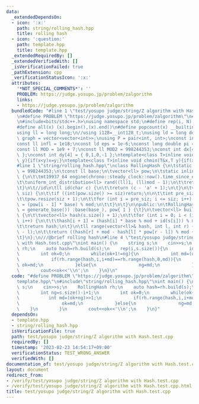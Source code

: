 ```yaml
---
data:
  _extendedDependsOn:
  - icon: ':x:'
    path: string/rolling_hash.hpp
    title: rolling hash
  - icon: ':question:'
    path: template.hpp
    title: template.hpp
  _extendedRequiredBy: []
  _extendedVerifiedWith: []
  _isVerificationFailed: true
  _pathExtension: cpp
  _verificationStatusIcon: ':x:'
  attributes:
    '*NOT_SPECIAL_COMMENTS*': ''
    PROBLEM: https://judge.yosupo.jp/problem/zalgorithm
    links:
    - https://judge.yosupo.jp/problem/zalgorithm
  bundledCode: "#line 1 \"test/yosupo judge/string/Z algorithm with Hash.test.cpp\"\
    \n#define PROBLEM \"https://judge.yosupo.jp/problem/zalgorithm\"\n#line 1 \"template.hpp\"\
    \n#include<bits/stdc++.h>\nusing namespace std;\n#define rep(i, N)  for(int i=0;i<(N);i++)\n\
    #define all(x) (x).begin(),(x).end()\n#define popcount(x) __builtin_popcount(x)\n\
    using ll = long long;\n//using i128=__int128_t;\nusing ld = long double;\nusing\
    \ graph = vector<vector<int>>;\nusing P = pair<int, int>;\nconst int inf = 1e9;\n\
    const ll infl = 1e18;\nconst ld eps = 1e-6;\nconst long double pi = acos(-1);\n\
    const ll MOD = 1e9 + 7;\nconst ll MOD2 = 998244353;\nconst int dx[4] = { 1,0,-1,0\
    \ };\nconst int dy[4] = { 0,1,0,-1 };\ntemplate<class T>inline void chmax(T&x,T\
    \ y){if(x<y)x=y;}\ntemplate<class T>inline void chmin(T&x,T y){if(x>y)x=y;}\n\
    #line 1 \"string/rolling_hash.hpp\"\nclass RollingHash {\n\tstatic const ll mod\
    \ = 998244353;\n\tconst ll base;\n\tvector<ll> pow;\n\tstatic inline ll generate_base()\
    \ {\n\t\tmt19937_64 engine(chrono::steady_clock::now().time_since_epoch().count());\n\
    \t\tuniform_int_distribution<ll> rand((ll)1, (ll)mod - 1);\n\t\treturn rand(engine);\n\
    \t}\n\t//id\n\tll id(char c) {\n\t\treturn (c - 'a' + 1);\n\t}\n\tvoid expand(int\
    \ siz) {\n\t\tif ((int)pow.size() >= siz)return;\n\n\t\tint pre_siz = pow.size();\n\
    \t\tpow.resize(siz + 1);\n\t\tfor (int i = pre_siz; i <= siz; i++) {\n\t\t\tpow[i]\
    \ = (pow[i - 1] * base) % mod;\n\t\t}\n\t}\n\npublic:\n\tRollingHash(ll base_\
    \ = generate_base()) :base(base_), pow{ 1 } {\t}\n\tvector<ll> build(string& s)\
    \ {\n\t\tvector<ll> hash(s.size() + 1);\n\t\tfor (int i = 0; i < (int)s.size();\
    \ i++) {\n\t\t\thash[i + 1] = (hash[i] * base % mod + id(s[i])) % mod;\n\t\t}\n\
    \t\treturn hash;\n\t}\n\tll range(vector<ll>& hash, int l, int r) {\n\t\texpand(r\
    \ - l);\n\t\treturn ((hash[r] + mod - hash[l] * pow[r - l]) % mod + mod) % mod;\n\
    \t}\n};\n///@brief rolling hash\n#line 4 \"test/yosupo judge/string/Z algorithm\
    \ with Hash.test.cpp\"\nint main() {\n    string s;\n    cin>>s;\n    RollingHash\
    \ rh;\n    auto hash=rh.build(s);\n    rep(i,s.size()){\n        int ng=s.size()-i+1;\n\
    \        int ok=0;\n        while(ok+1!=ng){\n            int md=(ok+ng)>>1;\n\
    \            if(rh.range(hash,i,i+md)==rh.range(hash,0,md)){\n               \
    \ ok=md;\n            }else{\n                ng=md;\n            }\n        }\n\
    \        cout<<ok<<'\\n';\n    }\n}\n"
  code: "#define PROBLEM \"https://judge.yosupo.jp/problem/zalgorithm\"\n#include\"\
    template.hpp\"\n#include\"string/rolling_hash.hpp\"\nint main() {\n    string\
    \ s;\n    cin>>s;\n    RollingHash rh;\n    auto hash=rh.build(s);\n    rep(i,s.size()){\n\
    \        int ng=s.size()-i+1;\n        int ok=0;\n        while(ok+1!=ng){\n \
    \           int md=(ok+ng)>>1;\n            if(rh.range(hash,i,i+md)==rh.range(hash,0,md)){\n\
    \                ok=md;\n            }else{\n                ng=md;\n        \
    \    }\n        }\n        cout<<ok<<'\\n';\n    }\n}"
  dependsOn:
  - template.hpp
  - string/rolling_hash.hpp
  isVerificationFile: true
  path: test/yosupo judge/string/Z algorithm with Hash.test.cpp
  requiredBy: []
  timestamp: '2023-02-23 14:54:17+09:00'
  verificationStatus: TEST_WRONG_ANSWER
  verifiedWith: []
documentation_of: test/yosupo judge/string/Z algorithm with Hash.test.cpp
layout: document
redirect_from:
- /verify/test/yosupo judge/string/Z algorithm with Hash.test.cpp
- /verify/test/yosupo judge/string/Z algorithm with Hash.test.cpp.html
title: test/yosupo judge/string/Z algorithm with Hash.test.cpp
---
```

